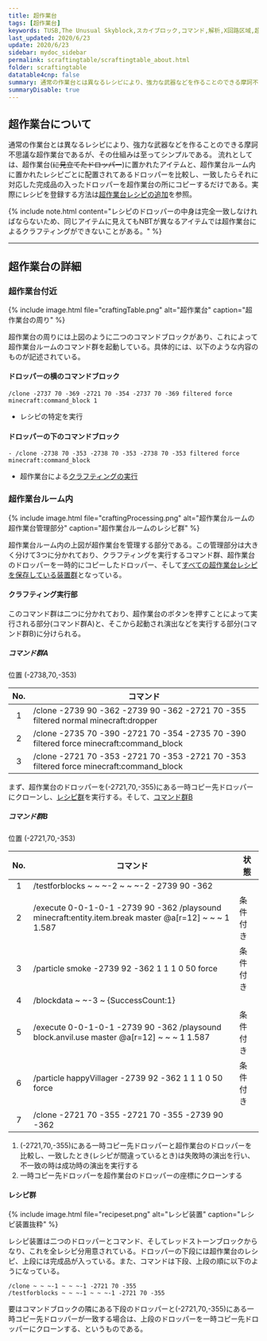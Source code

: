 ```yaml
---
title: 超作業台
tags: [超作業台]
keywords: TUSB,The Unusual Skyblock,スカイブロック,コマンド,解析,X回路区域,超作業台
last_updated: 2020/6/23
update: 2020/6/23
sidebar: mydoc_sidebar
permalink: scraftingtable/scraftingtable_about.html
folder: scraftingtable
datatable4cnp: false
summary: 通常の作業台とは異なるレシピにより、強力な武器などを作ることのできる摩訶不思議な超作業台であるが、その仕組みは至ってシンプルである。流れとしては、超作業台(に見立てたドロッパー)に置かれたアイテムと、超作業台ルーム内に置かれたレシピごとに配置されてあるドロッパーを比較し、一致したらそれに対応した完成品の入ったドロッパーを超作業台の所にコピーするだけである。
summaryDisable: true
---
```


## 超作業台について

通常の作業台とは異なるレシピにより、強力な武器などを作ることのできる摩訶不思議な超作業台であるが、その仕組みは至ってシンプルである。
流れとしては、超作業台(~~に見立てたドロッパー~~)に置かれたアイテムと、超作業台ルーム内に置かれたレシピごとに配置されてあるドロッパーを比較し、一致したらそれに対応した完成品の入ったドロッパーを超作業台の所にコピーするだけである。実際にレシピを登録する方法は[超作業台レシピの追加](/scraftingtable/scraftingtable_createRecipe.html)を参照。

{% include note.html content="レシピのドロッパーの中身は完全一致しなければならないため、同じアイテムに見えてもNBTが異なるアイテムでは超作業台によるクラフティングができないことがある。" %}

---

## 超作業台の詳細

### 超作業台付近

{% include image.html file="craftingTable.png" alt="超作業台" caption="超作業台の周り" %}

超作業台の周りには上図のように二つのコマンドブロックがあり、これによって超作業台ルームのコマンド群を起動している。具体的には、以下のような内容のものが記述されている。

#### ドロッパーの横のコマンドブロック

```minecraftcommand
/clone -2737 70 -369 -2721 70 -354 -2737 70 -369 filtered force minecraft:command_block 1
```

- レシピの特定を実行

#### ドロッパーの下のコマンドブロック

```minecraftcommand
- /clone -2738 70 -353 -2738 70 -353 -2738 70 -353 filtered force minecraft:command_block
```

- 超作業台による[クラフティングの実行](#クラフティング実行部)

### 超作業台ルーム内

{% include image.html file="craftingProcessing.png" alt="超作業台ルームの超作業台管理部分" caption="超作業台ルームのレシピ群" %}

超作業台ルーム内の上図が超作業台を管理する部分である。この管理部分は大きく分けて3つに分かれており、クラフティングを実行するコマンド群、超作業台のドロッパーを一時的にコピーしたドロッパー、そして[すべての超作業台レシピを保存している装置群](#レシピ群)となっている。

#### クラフティング実行部

このコマンド群は二つに分かれており、超作業台のボタンを押すことによって実行される部分(コマンド群A)と、そこから起動され演出などを実行する部分(コマンド群B)に分けられる。

##### コマンド群A

<span class="label label-primary">位置 (-2738,70,-353)</span>

|No.|コマンド|
|:-:|-|
|1|/clone -2739 90 -362 -2739 90 -362 -2721 70 -355 filtered normal minecraft:dropper|
|2|/clone -2735 70 -390 -2721 70 -354 -2735 70 -390 filtered force minecraft:command_block|
|3|/clone -2721 70 -353 -2721 70 -353 -2721 70 -353 filtered force minecraft:command_block|

まず、超作業台のドロッパーを(-2721,70,-355)にある一時コピー先ドロッパーにクローンし、[レシピ群](#レシピ群)を実行する。そして、[コマンド群B](#コマンド群b)

##### コマンド群B

<span class="label label-primary">位置 (-2721,70,-353)</span>

|No.|コマンド|状態|
|:-:|-|-|
|1|/testforblocks ~ ~ ~-2 ~ ~ ~-2 -2739 90 -362|
|2|/execute 0-0-1-0-1 -2739 90 -362 /playsound minecraft:entity.item.break master @a[r=12] ~ ~ ~ 1 1.587|条件付き|
|3|/particle smoke -2739 92 -362 1 1 1 0 50 force|条件付き|
|4|/blockdata ~ ~-3 ~ {SuccessCount:1}|
|5|/execute 0-0-1-0-1 -2739 90 -362 /playsound block.anvil.use master @a[r=12] ~ ~ ~ 1 1.587|条件付き|
|6|/particle happyVillager -2739 92 -362 1 1 1 0 50 force|条件付き|
|7|/clone -2721 70 -355 -2721 70 -355 -2739 90 -362|

1. (-2721,70,-355)にある一時コピー先ドロッパーと超作業台のドロッパーを比較し、一致したとき(レシピが間違っているとき)は失敗時の演出を行い、不一致の時は成功時の演出を実行する
2. 一時コピー先ドロッパーを超作業台のドロッパーの座標にクローンする

#### レシピ群

{% include image.html file="recipeset.png" alt="レシピ装置" caption="レシピ装置抜粋" %}

レシピ装置は二つのドロッパーとコマンド、そしてレッドストーンブロックからなり、これを全レシピ分用意されている。ドロッパーの下段には超作業台のレシピ、上段には完成品が入っている。また、コマンドは下段、上段の順に以下のようになっている。

```minecraftcommand
/clone ~ ~ ~-1 ~ ~ ~-1 -2721 70 -355
/testforblocks ~ ~ ~-1 ~ ~ ~-1 -2721 70 -355
```

要はコマンドブロックの隣にある下段のドロッパーと(-2721,70,-355)にある一時コピー先ドロッパーが一致する場合は、上段のドロッパーを一時コピー先ドロッパーにクローンする、というものである。
